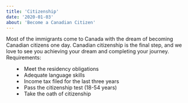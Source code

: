 ```yaml
---
title: 'Citizenship'
date: '2020-01-03'
about: 'Become a Canadian Citizen'
---
```


Most of the immigrants come to Canada with the dream of becoming Canadian citizens one day.
Canadian citizenship is the final step, and we love to see you achieving your dream and completing your journey.
Requirements:
<ul style="list-style-type: disc; list-style-position: inside; margin-top:5px; margin-left:5px">
<li>Meet the residency obligations</li>
<li>Adequate language skills</li>
<li>Income tax filed for the last three years</li>
<li>Pass the citizenship test (18-54 years)</li>
<li>Take the oath of citizenship</li>
</ul>